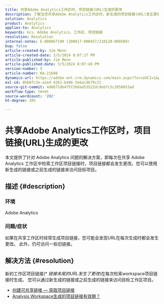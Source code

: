 ```yaml
---
title: 共享Adobe Analytics工作区时，项目链接(URL)生成的更改
description: 了解当您共享Adobe Analytics工作区时，新生成的项目链接(URL)发生更改的原因。 您可以使用旧链接或新链接进行访问。
solution: Analytics
product: Analytics
applies-to: Analytics
keywords: kcs、Adobe Analytics、工作区、项目链接
resolution: Resolution
internal-notes: E-000867190 (200817-000457/210120-000509)
bug: false
article-created-by: Jim Menn
article-created-date: 3/5/2024 8:07:27 PM
article-published-by: Jim Menn
article-published-date: 3/5/2024 8:07:49 PM
version-number: 5
article-number: KA-21698
dynamics-url: https://adobe-ent.crm.dynamics.com/main.aspx?forceUCI=1&pagetype=entityrecord&etn=knowledgearticle&id=a1fe9afb-2bdb-ee11-904d-6045bd006268
exl-id: 8bb8fc3e-a1ed-4261-b496-3e6acdb79c21
source-git-commit: 4d8871db475f268ad53522dc9ebfc5c2850853ad
workflow-type: tm+mt
source-wordcount: '202'
ht-degree: 26%

---
```


# 共享Adobe Analytics工作区时，项目链接(URL)生成的更改


本文提供了针对 Adobe Analytics 问题的解决方案，即每次在共享 Adobe Analytics 工作区中检索工作区项目链接时，项目链接都会发生更改。您可以使用新生成的链接或之前生成的链接来访问目标项目。

## 描述 {#description}


### 环境

Adobe Analytics

### 问题/症状

如果在共享工作区时经常生成项目链接，您可能会发现URL在每次生成时都会发生更改。 此外，仍可访问一些旧链接。


## 解决方法 {#resolution}


新的工作区项目链接(\* *链接末尾的URL发生了更改*)在每次检索workspace项目链接时生成。 您可以通过新生成的链接或之前生成的链接来访问目标工作区项目。

- [创建可共享链接 — 获取项目链接](https://experienceleague.adobe.com/docs/analytics/analyze/analysis-workspace/curate-share/shareable-links.html)
- [Analysis Workspace生成的项目链接有效期？](https://experienceleague.adobe.com/docs/experience-cloud-kcs/kbarticles/KA-21274.html)
